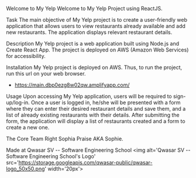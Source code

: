 Welcome to My Yelp
Welcome to My Yelp Project using ReactJS.

Task
The main objective of My Yelp project is to create a user-friendly web application that allows users to view restaurants already available and add new restaurants. The application displays relevant restaurant details.

Description
My Yelp project is a web application built using Node.js and Create React App. The project is deployed on AWS (Amazon Web Services) for accessibility.

Installation
My Yelp project is deployed on AWS. Thus, to run the project, run this url on your web browser.

* https://main.dbp0ezg8w02qw.amplifyapp.com/


Usage
Upon accessing My Yelp application, users will be required to sign-up/log-in. Once a user is logged in, he/she will be presented with a form where they can enter their desired restaurant details and save them, and a list of already existing restaurants with their details. After submitting the form, the application will display a list of restaurants created and a form to create a new one.

The Core Team
Right Sophia Praise AKA Sophie.

Made at Qwasar SV -- Software Engineering School <img alt='Qwasar SV -- Software Engineering School's Logo' src='https://storage.googleapis.com/qwasar-public/qwasar-logo_50x50.png' width='20px'>